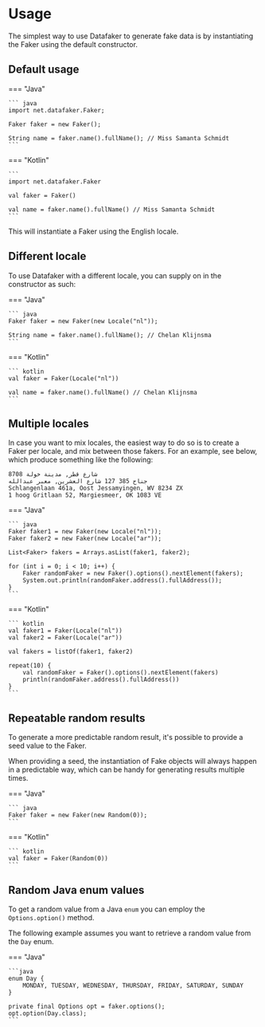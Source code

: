 # Usage

The simplest way to use Datafaker to generate fake data is by instantiating the Faker using the default
constructor.

## Default usage

=== "Java"

    ``` java
    import net.datafaker.Faker;
    
    Faker faker = new Faker();

    String name = faker.name().fullName(); // Miss Samanta Schmidt
    ```

=== "Kotlin"

    ```
    import net.datafaker.Faker
    
    val faker = Faker()
    
    val name = faker.name().fullName() // Miss Samanta Schmidt
    ```

This will instantiate a Faker using the English locale. 

## Different locale

To use Datafaker with a different locale, you can supply on in the constructor as such:

=== "Java"

    ``` java
    Faker faker = new Faker(new Locale("nl"));

    String name = faker.name().fullName(); // Chelan Klijnsma
    ```

=== "Kotlin"

    ``` kotlin
    val faker = Faker(Locale("nl"))

    val name = faker.name().fullName() // Chelan Klijnsma
    ```

## Multiple locales

In case you want to mix locales, the easiest way to do so is to create a Faker per locale, 
and mix between those fakers. For an example, see below, which produce something like the following:

```
8708 شارع قطر, مدينة خولة
جناح 385 127 شارع العشرين, معبر عبدالله
Schlangenlaan 461a, Oost Jessamyingen, WV 8234 ZX
1 hoog Gritlaan 52, Margiesmeer, OK 1083 VE
```


=== "Java"

    ``` java 
    Faker faker1 = new Faker(new Locale("nl"));
    Faker faker2 = new Faker(new Locale("ar"));

    List<Faker> fakers = Arrays.asList(faker1, faker2);

    for (int i = 0; i < 10; i++) {
        Faker randomFaker = new Faker().options().nextElement(fakers);
        System.out.println(randomFaker.address().fullAddress());
    }
    ```

=== "Kotlin"

    ``` kotlin
    val faker1 = Faker(Locale("nl"))
    val faker2 = Faker(Locale("ar"))

    val fakers = listOf(faker1, faker2)

    repeat(10) {
        val randomFaker = Faker().options().nextElement(fakers)
        println(randomFaker.address().fullAddress())
    }
    ```

## Repeatable random results

To generate a more predictable random result, it's possible to provide a seed value to the Faker. 

When providing a seed, the instantiation of Fake objects will always happen in a predictable way,
which can be handy for generating results multiple times.

=== "Java"

    ``` java
    Faker faker = new Faker(new Random(0));
    ```

=== "Kotlin"

    ``` kotlin
    val faker = Faker(Random(0))
    ```

## Random Java enum values

To get a random value from a Java `enum` you can employ the `Options.option()` method.

The following example assumes you want to retrieve a random value from the `Day` enum.

=== "Java"

    ```java
    enum Day {
        MONDAY, TUESDAY, WEDNESDAY, THURSDAY, FRIDAY, SATURDAY, SUNDAY
    }

    private final Options opt = faker.options();
    opt.option(Day.class);
    ```
